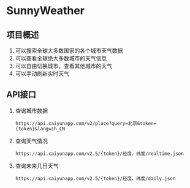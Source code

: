 # SunnyWeather

## 项目概述

1. 可以搜索全球大多数国家的各个城市天气数据
2. 可以查看全球绝大多数城市的天气信息
3. 可以自由切换城市，查看其他城市的天气
4. 可以手动刷新实时天气

## API接口

1. 查询城市数据

   ```
   https://api.caiyunapp.com/v2/place?query=北京&token={token}&lang=zh_CN
   ```

2. 查询天气情况

   ```
   https://api.caiyunapp.com/v2.5/{token}/经度，纬度/realtime.json
   ```

3. 查询未来几日天气

   ```
   https://api.caiyunapp.com/v2.5/{token}/经度，纬度/daily.json
   ```

   

